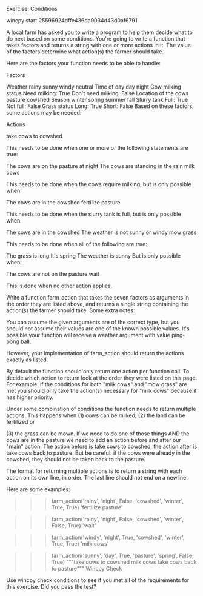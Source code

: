 Exercise: Conditions

wincpy start 25596924dffe436da9034d43d0af6791

A local farm has asked you to write a program to help them decide what to do next based on some conditions. You're going to write a function that takes factors and returns a string with one or more actions in it. The value of the factors determine what action(s) the farmer should take.

Here are the factors your function needs to be able to handle:

Factors

Weather
rainy
sunny
windy
neutral
Time of day
day
night
Cow milking status
Need milking: True
Don't need milking: False
Location of the cows
pasture
cowshed
Season
winter
spring
summer
fall
Slurry tank
Full: True
Not full: False
Grass status
Long: True
Short: False
Based on these factors, some actions may be needed:

Actions

take cows to cowshed

This needs to be done when one or more of the following statements are true:

The cows are on the pasture at night
The cows are standing in the rain
milk cows

This needs to be done when the cows require milking, but is only possible when:

The cows are in the cowshed
fertilize pasture

This needs to be done when the slurry tank is full, but is only possible when:

The cows are in the cowshed
The weather is not sunny or windy
mow grass

This needs to be done when all of the following are true:

The grass is long
It's spring
The weather is sunny
But is only possible when:

The cows are not on the pasture
wait

This is done when no other action applies.

Write a function farm_action that takes the seven factors as arguments in the order they are listed above, and returns a single string containing the action(s) the farmer should take. Some extra notes:

You can assume the given arguments are of the correct type, but you should not assume their values are one of the known possible values. It's possible your function will receive a weather argument with value ping-pong ball.

However, your implementation of farm_action should return the actions exactly as listed.

By default the function should only return one action per function call. To decide which action to return look at the order they were listed on this page. For example: if the conditions for both "milk cows" and "mow grass" are met you should only take the action(s) necessary for "milk cows" because it has higher priority.

Under some combination of conditions the function needs to return multiple actions. This happens when (1) cows can be milked, (2) the land can be fertilized or

(3) the grass can be mown. If we need to do one of those things AND the cows are in the pasture we need to add an action before and after our "main" action. The action before is take cows to cowshed, the action after is take cows back to pasture. But be careful: if the cows were already in the cowshed, they should not be taken back to the pasture.

The format for returning multiple actions is to return a string with each action on its own line, in order. The last line should not end on a newline.

Here are some examples:

>>> farm_action('rainy', 'night', False, 'cowshed', 'winter', True, True)
'fertilize pasture'

>>> farm_action('rainy', 'night', False, 'cowshed', 'winter', False, True)
'wait'

>>> farm_action('windy', 'night', True, 'cowshed', 'winter', True, True)
'milk cows'

>>> farm_action('sunny', 'day', True, 'pasture', 'spring', False, True)
"""take cows to cowshed
milk cows
take cows back to pasture"""
Wincpy Check

Use wincpy check conditions to see if you met all of the requirements for this exercise. Did you pass the test?